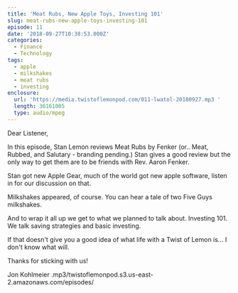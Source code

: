 ```yaml
---
title: 'Meat Rubs, New Apple Toys, Investing 101'
slug: meat-rubs-new-apple-toys-investing-101
episode: 11
date: '2018-09-27T10:38:53.000Z'
categories:
  - Finance
  - Technology
tags:
  - apple
  - milkshakes
  - meat rubs
  - investing
enclosure:
  url: 'https://media.twistoflemonpod.com/011-lwatol-20180927.mp3 '
  length: 36161005
  type: audio/mpeg
---
```


Dear Listener,

In this episode, Stan Lemon reviews Meat Rubs by Fenker (or.. Meat, Rubbed, and Salutary - branding pending.) Stan gives a good review but the only way to get them are to be friends with Rev. Aaron Fenker.

Stan got new Apple Gear, much of the world got new apple software, listen in for our discussion on that.

Milkshakes appeared, of course. You can hear a tale of two Five Guys milkshakes.

And to wrap it all up we get to what we planned to talk about. Investing 101. We talk saving strategies and basic investing.

If that doesn't give you a good idea of what life with a Twist of Lemon is... I don't know what will.

Thanks for sticking with us!

Jon Kohlmeier
.mp3/twistoflemonpod.s3.us-east-2.amazonaws.com/episodes/
